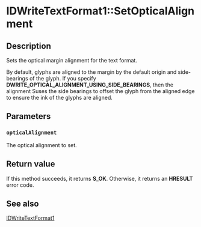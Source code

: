 # IDWriteTextFormat1::SetOpticalAlignment

## Description

Sets the optical margin alignment for the text format.

By default, glyphs are aligned to the margin by the default origin and side-bearings of the glyph. If you specify **DWRITE_OPTICAL_ALIGNMENT_USING_SIDE_BEARINGS**, then the alignment Suses the side bearings to offset the glyph from the aligned edge to ensure the ink of the glyphs are aligned.

## Parameters

### `opticalAlignment`

The optical alignment to set.

## Return value

If this method succeeds, it returns **S_OK**. Otherwise, it returns an **HRESULT** error code.

## See also

[IDWriteTextFormat1](https://learn.microsoft.com/windows/win32/api/dwrite_2/nn-dwrite_2-idwritetextformat1)
